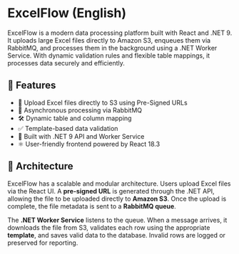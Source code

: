 # ExcelFlow (English)

ExcelFlow is a modern data processing platform built with React and .NET 9. It uploads large Excel files directly to Amazon S3, enqueues them via RabbitMQ, and processes them in the background using a .NET Worker Service. With dynamic validation rules and flexible table mappings, it processes data securely and efficiently.

## 🚀 Features

- 🔄 Upload Excel files directly to S3 using Pre-Signed URLs
- 🐇 Asynchronous processing via RabbitMQ
- 🛠️ Dynamic table and column mapping
- ✅ Template-based data validation
- 🧰 Built with .NET 9 API and Worker Service
- ⚛️ User-friendly frontend powered by React 18.3

## 🧱 Architecture

ExcelFlow has a scalable and modular architecture. Users upload Excel files via the React UI. A **pre-signed URL** is generated through the .NET API, allowing the file to be uploaded directly to **Amazon S3**. Once the upload is complete, the file metadata is sent to a **RabbitMQ queue**.

The **.NET Worker Service** listens to the queue. When a message arrives, it downloads the file from S3, validates each row using the appropriate **template**, and saves valid data to the database. Invalid rows are logged or preserved for reporting.

